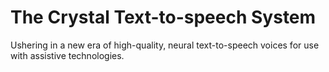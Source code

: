 # The Crystal Text-to-speech System

Ushering in a new era of high-quality, neural text-to-speech voices for use with assistive technologies.
